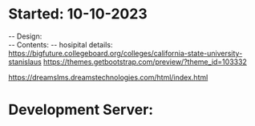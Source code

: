 # Started: 10-10-2023

-- Design:  
-- Contents: 
-- hosipital details: https://bigfuture.collegeboard.org/colleges/california-state-university-stanislaus
https://themes.getbootstrap.com/preview/?theme_id=103332

https://dreamslms.dreamstechnologies.com/html/index.html

# Development Server: 